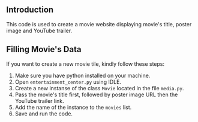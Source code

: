 ## Introduction

This code is used to create a movie website displaying movie's title, poster image and YouTube trailer.

## Filling Movie's Data

If you want to create a new movie tile, kindly follow these steps:

1.	Make sure you have python installed on your machine.
2.	Open `entertainment_center.py` using IDLE.
3.	Create a new instanse of the class `Movie` located in the file `media.py`.
4.	Pass the movie's title first, followed by poster image URL then the YouTube trailer link.
5.	Add the name of the instance to the `movies` list.
6.	Save and run the code.

